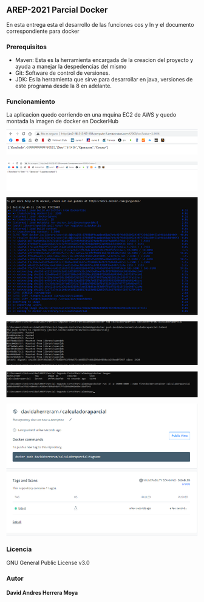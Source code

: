 ## AREP-2021 Parcial Docker

En esta entrega esta el desarrollo de las funciones cos y ln  y el documento correspondiente para docker

### Prerequisitos

- Maven: Esta es la herramienta encargada de la creacion del proyecto y ayuda a manejar la despedencias del mismo
- Git: Software de control de versiones.
- JDK: Es la herramienta que sirve para desarrollar en java, versiones de este programa desde la 8 en adelante.

### Funcionamiento 

La aplicacion quedo corriendo en una mquina EC2 de AWS y quedo montada la imagen de docker en DockerHub

![](images/coseno%20corriendo.png)

![](images/lncorriendo.png)

![](images/crearImagen.png)

![](images/montar%20a%20dockerhub.png)

![](images/VerifiacarCorriendo.png)

![](images/montadaEnDocker.png)


### Licencia
GNU General Public License v3.0 

### Autor 

#### David Andres Herrera Moya 
